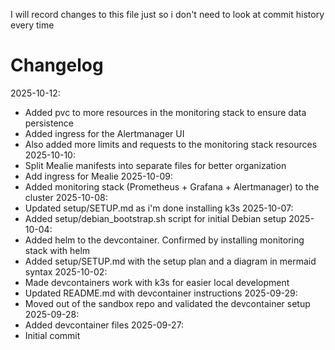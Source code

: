 I will record changes to this file just so i don't need to look at commit history every time

# Changelog
2025-10-12:
- Added pvc to more resources in the monitoring stack to ensure data persistence
- Added ingress for the Alertmanager UI
- Also added more limits and requests to the monitoring stack resources
2025-10-10:
- Split Mealie manifests into separate files for better organization
- Add ingress for Mealie
2025-10-09:
- Added monitoring stack (Prometheus + Grafana + Alertmanager) to the cluster
2025-10-08:
- Updated setup/SETUP.md as i'm done installing k3s
2025-10-07:
- Added setup/debian_bootstrap.sh script for initial Debian setup
2025-10-04:
- Added helm to the devcontainer. Confirmed by installing monitoring stack with helm
- Added setup/SETUP.md with the setup plan and a diagram in mermaid syntax
2025-10-02:
- Made devcontainers work with k3s for easier local development
- Updated README.md with devcontainer instructions
2025-09-29:
- Moved out of the sandbox repo and validated the devcontainer setup
2025-09-28:
- Added devcontainer files
2025-09-27:
- Initial commit
